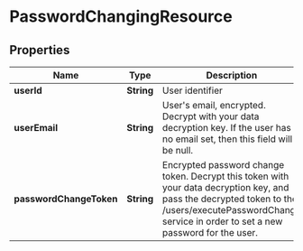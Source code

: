 
# PasswordChangingResource

## Properties
Name | Type | Description | Notes
------------ | ------------- | ------------- | -------------
**userId** | **String** | User identifier | 
**userEmail** | **String** | User&#39;s email, encrypted. Decrypt with your data decryption key. If the user has no email set, then this field will be null. |  [optional]
**passwordChangeToken** | **String** | Encrypted password change token. Decrypt this token with your data decryption key, and pass the decrypted token to the /users/executePasswordChange service in order to set a new password for the user. | 



